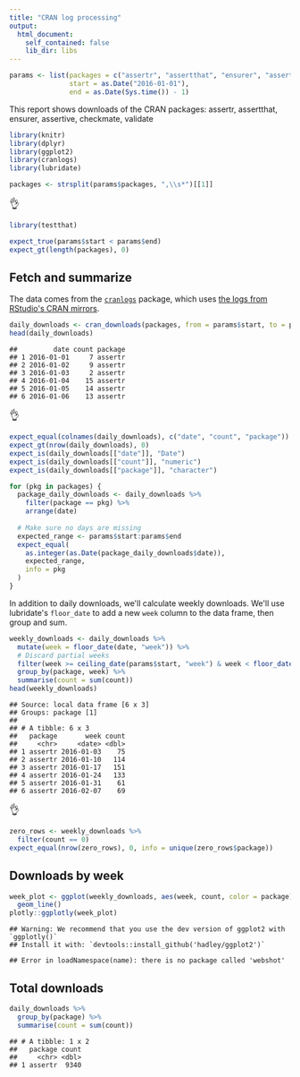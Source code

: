 ```yaml
---
title: "CRAN log processing"
output:
  html_document:
    self_contained: false
    lib_dir: libs
---
```



```r
params <- list(packages = c("assertr", "assertthat", "ensurer", "assertive", "checkmate", "validate"),
               start = as.Date("2016-01-01"),
               end = as.Date(Sys.time()) - 1)
```


This report shows downloads of the CRAN packages: assertr, assertthat, ensurer, assertive, checkmate, validate





```r
library(knitr)
library(dplyr)
library(ggplot2)
library(cranlogs)
library(lubridate)

packages <- strsplit(params$packages, ",\\s*")[[1]]
```




<!--html_preserve-->
<div class="testrmd-badge-container-outer">
  <div class="testrmd-badge-container-inner">
      <span class="testrmd-badge" data-toggle="collapse" data-target="#testrmd-chunk-1137034" aria-expanded="false" aria-controls="testrmd-chunk-1137034"><span style="font-size: 18px;">&#x1f44c;</span></span>
      </div>
</div>
<div id="testrmd-chunk-1137034" class="testrmd-chunk panel panel-info collapse">
  <div class="panel-heading">
<!--/html_preserve-->


```r
library(testthat)

expect_true(params$start < params$end)
expect_gt(length(packages), 0)
```


  </div>
</div>

## Fetch and summarize

The data comes from the [`cranlogs`](https://github.com/metacran/cranlogs) package, which uses [the logs from RStudio's CRAN mirrors](http://cran-logs.rstudio.com/).



```r
daily_downloads <- cran_downloads(packages, from = params$start, to = params$end)
head(daily_downloads)
```



```
##         date count package
## 1 2016-01-01     7 assertr
## 2 2016-01-02     9 assertr
## 3 2016-01-03     2 assertr
## 4 2016-01-04    15 assertr
## 5 2016-01-05    14 assertr
## 6 2016-01-06    13 assertr
```



<!--html_preserve-->
<div class="testrmd-badge-container-outer">
  <div class="testrmd-badge-container-inner">
      <span class="testrmd-badge" data-toggle="collapse" data-target="#testrmd-chunk-6222994" aria-expanded="false" aria-controls="testrmd-chunk-6222994"><span style="font-size: 18px;">&#x1f44c;</span></span>
      </div>
</div>
<div id="testrmd-chunk-6222994" class="testrmd-chunk panel panel-info collapse">
  <div class="panel-heading">
<!--/html_preserve-->


```r
expect_equal(colnames(daily_downloads), c("date", "count", "package"))
expect_gt(nrow(daily_downloads), 0)
expect_is(daily_downloads[["date"]], "Date")
expect_is(daily_downloads[["count"]], "numeric")
expect_is(daily_downloads[["package"]], "character")

for (pkg in packages) {
  package_daily_downloads <- daily_downloads %>%
    filter(package == pkg) %>%
    arrange(date)
  
  # Make sure no days are missing
  expected_range <- params$start:params$end
  expect_equal(
    as.integer(as.Date(package_daily_downloads$date)),
    expected_range,
    info = pkg
  )
}
```


  </div>
</div>

In addition to daily downloads, we'll calculate weekly downloads. We'll use lubridate's `floor_date` to add a new `week` column to the data frame, then group and sum.



```r
weekly_downloads <- daily_downloads %>%
  mutate(week = floor_date(date, "week")) %>%
  # Discard partial weeks
  filter(week >= ceiling_date(params$start, "week") & week < floor_date(Sys.time(), "week")) %>%
  group_by(package, week) %>%
  summarise(count = sum(count))
head(weekly_downloads)
```



```
## Source: local data frame [6 x 3]
## Groups: package [1]
## 
## # A tibble: 6 x 3
##   package       week count
##     <chr>     <date> <dbl>
## 1 assertr 2016-01-03    75
## 2 assertr 2016-01-10   114
## 3 assertr 2016-01-17   151
## 4 assertr 2016-01-24   133
## 5 assertr 2016-01-31    61
## 6 assertr 2016-02-07    69
```



<!--html_preserve-->
<div class="testrmd-badge-container-outer">
  <div class="testrmd-badge-container-inner">
      <span class="testrmd-badge" data-toggle="collapse" data-target="#testrmd-chunk-6092747" aria-expanded="false" aria-controls="testrmd-chunk-6092747"><span style="font-size: 18px;">&#x1f44c;</span></span>
      </div>
</div>
<div id="testrmd-chunk-6092747" class="testrmd-chunk panel panel-info collapse">
  <div class="panel-heading">
<!--/html_preserve-->


```r
zero_rows <- weekly_downloads %>%
  filter(count == 0)
expect_equal(nrow(zero_rows), 0, info = unique(zero_rows$package))
```


  </div>
</div>

## Downloads by week



```r
week_plot <- ggplot(weekly_downloads, aes(week, count, color = package)) +
  geom_line()
plotly::ggplotly(week_plot)
```



```
## Warning: We recommend that you use the dev version of ggplot2 with `ggplotly()`
## Install it with: `devtools::install_github('hadley/ggplot2')`
```



```
## Error in loadNamespace(name): there is no package called 'webshot'
```



## Total downloads



```r
daily_downloads %>%
  group_by(package) %>%
  summarise(count = sum(count))
```



```
## # A tibble: 1 x 2
##   package count
##     <chr> <dbl>
## 1 assertr  9340
```


